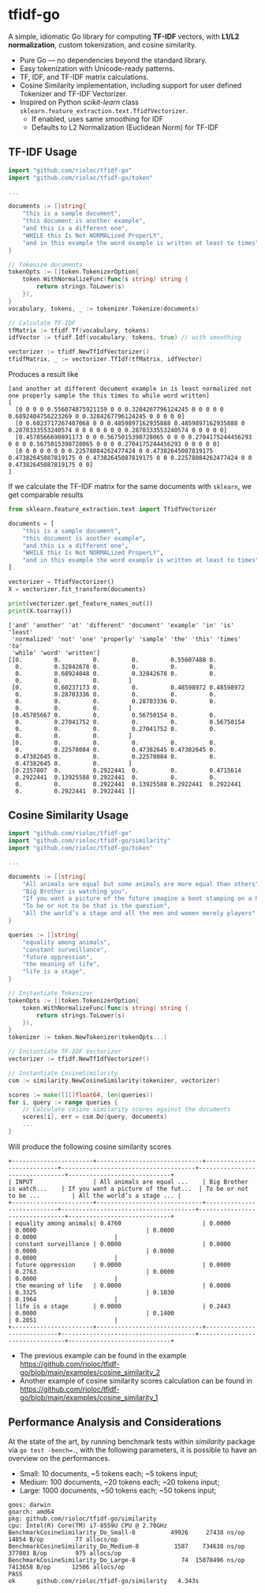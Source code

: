 # tfidf-go

A simple, idiomatic Go library for computing **TF-IDF** vectors, with **L1/L2 normalization**, custom tokenization, and cosine similarity.

- Pure Go — no dependencies beyond the standard library.
- Easy tokenization with Unicode-ready patterns.
- TF, IDF, and TF-IDF matrix calculations.
- Cosine Similarity implementation, including support for user defined Tokenizer and TF-IDF Vectorizer.
- Inspired on Python _scikit-learn_ class `sklearn.feature_extraction.text.TfidfVectorizer`.
	- If enabled, uses same smoothing for IDF
	- Defaults to L2 Normalization (Euclidean Norm) for TF-IDF

## TF-IDF Usage
```go
import "github.com/rioloc/tfidf-go"
import "github.com/rioloc/tfidf-go/token"

...

documents := []string{
    "this is a sample document",
    "this document is another example",
    "and this is a different one",
    "WHILE this Is Not NORMALized ProperLY",
    "and in this example the word example is written at least to times",
}

// Tokenize documents
tokenOpts := []token.TokenizerOption{
	token.WithNormalizeFunc(func(s string) string {
		return strings.ToLower(s)
	}),
}
vocabulary, tokens, _ := tokenizer.Tokenize(documents)

// Calculate TF-IDF
tfMatrix := tfidf.Tf(vocabulary, tokens)
idfVector := tfidf.Idf(vocabulary, tokens, true) // with smoothing

vectorizer := tfidf.NewTfIdfVectorizer()
tfidfMatrix, _ := vectorizer.TfIdf(tfMatrix, idfVector)
```

Produces a result like

```text
[and another at different document example in is least normalized not one properly sample the this times to while word written]
[
  [0 0 0 0 0.556074875921159 0 0 0.3284267796124245 0 0 0 0 0 0.6892404756223269 0 0.3284267796124245 0 0 0 0 0]
  [0 0.6023717267407068 0 0 0.4859897162935888 0.4859897162935888 0 0.2870333553240574 0 0 0 0 0 0 0 0.2870333553240574 0 0 0 0 0] 
  [0.4578566690891173 0 0 0.5675015398728065 0 0 0 0.2704175244456293 0 0 0 0.5675015398728065 0 0 0 0.2704175244456293 0 0 0 0 0] 
  [0 0 0 0 0 0 0 0.22578084262477424 0 0.47382645087819175 0.47382645087819175 0 0.47382645087819175 0 0 0.22578084262477424 0 0 0.47382645087819175 0 0]
]
```

If we calculate the TF-IDF matrix for the same documents with `sklearn`, we get comparable results
```python
from sklearn.feature_extraction.text import TfidfVectorizer

documents = [
    "this is a sample document",
    "this document is another example",
    "and this is a different one",
    "WHILE this Is Not NORMALized ProperLY",
    "and in this example the word example is written at least to times",
]

vectorizer = TfidfVectorizer()
X = vectorizer.fit_transform(documents)

print(vectorizer.get_feature_names_out())
print(X.toarray())
```


```text
['and' 'another' 'at' 'different' 'document' 'example' 'in' 'is' 'least'
 'normalized' 'not' 'one' 'properly' 'sample' 'the' 'this' 'times' 'to'
 'while' 'word' 'written']
[[0.         0.         0.         0.         0.55607488 0.
  0.         0.32842678 0.         0.         0.         0.
  0.         0.68924048 0.         0.32842678 0.         0.
  0.         0.         0.        ]
 [0.         0.60237173 0.         0.         0.48598972 0.48598972
  0.         0.28703336 0.         0.         0.         0.
  0.         0.         0.         0.28703336 0.         0.
  0.         0.         0.        ]
 [0.45785667 0.         0.         0.56750154 0.         0.
  0.         0.27041752 0.         0.         0.         0.56750154
  0.         0.         0.         0.27041752 0.         0.
  0.         0.         0.        ]
 [0.         0.         0.         0.         0.         0.
  0.         0.22578084 0.         0.47382645 0.47382645 0.
  0.47382645 0.         0.         0.22578084 0.         0.
  0.47382645 0.         0.        ]
 [0.2357807  0.         0.2922441  0.         0.         0.4715614
  0.2922441  0.13925588 0.2922441  0.         0.         0.
  0.         0.         0.2922441  0.13925588 0.2922441  0.2922441
  0.         0.2922441  0.2922441 ]]
```


## Cosine Similarity Usage
```go
import "github.com/rioloc/tfidf-go"
import "github.com/rioloc/tfidf-go/similarity"
import "github.com/rioloc/tfidf-go/token"

...

documents := []string{
	"All animals are equal but some animals are more equal than others",
	"Big Brother is watching you",
	"If you want a picture of the future imagine a boot stamping on a human face forever",
	"To be or not to be that is the question",
	"All the world’s a stage and all the men and women merely players",
}

queries := []string{
	"equality among animals",
	"constant surveillance",
	"future oppression",
	"the meaning of life",
	"life is a stage",
}

// Instantiate Tokenizer
tokenOpts := []token.TokenizerOption{
	token.WithNormalizeFunc(func(s string) string {
		return strings.ToLower(s)
	}),
}
tokenizer := token.NewTokenizer(tokenOpts...)

// Instantiate TF-IDF Vectorizer
vectorizer := tfidf.NewTfIdfVectorizer()

// Instantiate CosineSimilarity
csm := similarity.NewCosineSimilarity(tokenizer, vectorizer)

scores := make([][]float64, len(queries))
for i, query := range queries {
	// Calculate cosine similarity scores against the documents
	scores[i], err = csm.Do(query, documents)
	...
}
```
Will produce the following cosine similarity scores

```text
+-----------------------+------------------------------+----------------------------+--------------------------------------+--------------------------------+-----------------------------+
| INPUT                 | All animals are equal ...    | Big Brother is watch...    | If you want a picture of the fut...  | To be or not to be ...         | All the world’s a stage ... |
+-----------------------+------------------------------+----------------------------+--------------------------------------+--------------------------------+-----------------------------+
| equality among animals| 0.4760                       | 0.0000                     | 0.0000                               | 0.0000                         | 0.0000                      |
| constant surveillance | 0.0000                       | 0.0000                     | 0.0000                               | 0.0000                         | 0.0000                      |
| future oppression     | 0.0000                       | 0.0000                     | 0.2763                               | 0.0000                         | 0.0000                      |
| the meaning of life   | 0.0000                       | 0.0000                     | 0.3325                               | 0.1030                         | 0.1964                      |
| life is a stage       | 0.0000                       | 0.2443                     | 0.0000                               | 0.1400                         | 0.2051                      |
+-----------------------+------------------------------+----------------------------+--------------------------------------+--------------------------------+-----------------------------+

```

- The previous example can be found in the example https://github.com/rioloc/tfidf-go/blob/main/examples/cosine_similarity_2
- Another example of cosine similarity scores calculation can be found in  https://github.com/rioloc/tfidf-go/blob/main/examples/cosine_similarity_1

## Performance Analysis  and Considerations
At the state of the art, by running benchmark tests within _similarity_ package via `go test -bench=.`, with the following parameters, it is possible to have an overview on the performances.

- Small: 10 documents, ~5 tokens each; ~5 tokens input; 
- Medium: 100 documents, ~20 tokens each; ~20 tokens input; 
- Large: 1000 documents, ~50 tokens each; ~50 tokens input; 

```text
goos: darwin
goarch: amd64
pkg: github.com/rioloc/tfidf-go/similarity
cpu: Intel(R) Core(TM) i7-8559U CPU @ 2.70GHz
BenchmarkCosineSimilarity_Do_Small-8    	  49926	    27438 ns/op	  14854 B/op	     77 allocs/op
BenchmarkCosineSimilarity_Do_Medium-8   	   1587	   734638 ns/op	 377003 B/op	    975 allocs/op
BenchmarkCosineSimilarity_Do_Large-8    	     74	 15078496 ns/op	7413658 B/op	  12506 allocs/op
PASS
ok  	github.com/rioloc/tfidf-go/similarity	4.343s
```
